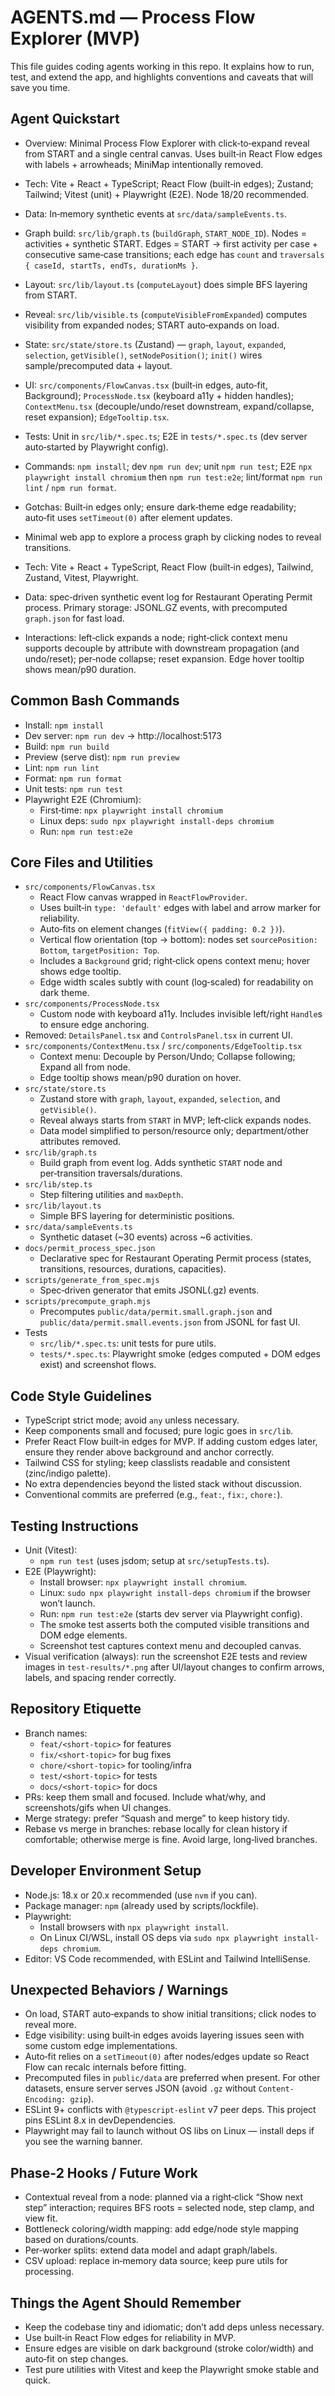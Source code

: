 # AGENTS.md — Process Flow Explorer (MVP)

This file guides coding agents working in this repo. It explains how to run, test, and extend the app, and highlights conventions and caveats that will save you time.

## Agent Quickstart
- Overview: Minimal Process Flow Explorer with click‑to‑expand reveal from START and a single central canvas. Uses built‑in React Flow edges with labels + arrowheads; MiniMap intentionally removed.
- Tech: Vite + React + TypeScript; React Flow (built‑in edges); Zustand; Tailwind; Vitest (unit) + Playwright (E2E). Node 18/20 recommended.
- Data: In‑memory synthetic events at `src/data/sampleEvents.ts`.
- Graph build: `src/lib/graph.ts` (`buildGraph`, `START_NODE_ID`). Nodes = activities + synthetic START. Edges = START → first activity per case + consecutive same‑case transitions; each edge has `count` and `traversals { caseId, startTs, endTs, durationMs }`.
- Layout: `src/lib/layout.ts` (`computeLayout`) does simple BFS layering from START.
- Reveal: `src/lib/visible.ts` (`computeVisibleFromExpanded`) computes visibility from expanded nodes; START auto‑expands on load.
- State: `src/state/store.ts` (Zustand) — `graph`, `layout`, `expanded`, `selection`, `getVisible()`, `setNodePosition()`; `init()` wires sample/precomputed data + layout.
- UI: `src/components/FlowCanvas.tsx` (built‑in edges, auto‑fit, Background); `ProcessNode.tsx` (keyboard a11y + hidden handles); `ContextMenu.tsx` (decouple/undo/reset downstream, expand/collapse, reset expansion); `EdgeTooltip.tsx`.
- Tests: Unit in `src/lib/*.spec.ts`; E2E in `tests/*.spec.ts` (dev server auto‑started by Playwright config).
- Commands: `npm install`; dev `npm run dev`; unit `npm run test`; E2E `npx playwright install chromium` then `npm run test:e2e`; lint/format `npm run lint` / `npm run format`.
- Gotchas: Built‑in edges only; ensure dark‑theme edge readability; auto‑fit uses `setTimeout(0)` after element updates.

- Minimal web app to explore a process graph by clicking nodes to reveal transitions.
- Tech: Vite + React + TypeScript, React Flow (built‑in edges), Tailwind, Zustand, Vitest, Playwright.
- Data: spec‑driven synthetic event log for Restaurant Operating Permit process. Primary storage: JSONL.GZ events, with precomputed `graph.json` for fast load.
- Interactions: left‑click expands a node; right‑click context menu supports decouple by attribute with downstream propagation (and undo/reset); per‑node collapse; reset expansion. Edge hover tooltip shows mean/p90 duration.

## Common Bash Commands
- Install: `npm install`
- Dev server: `npm run dev` → http://localhost:5173
- Build: `npm run build`
- Preview (serve dist): `npm run preview`
- Lint: `npm run lint`
- Format: `npm run format`
- Unit tests: `npm run test`
- Playwright E2E (Chromium):
  - First‑time: `npx playwright install chromium`
  - Linux deps: `sudo npx playwright install-deps chromium`
  - Run: `npm run test:e2e`

## Core Files and Utilities
- `src/components/FlowCanvas.tsx`
  - React Flow canvas wrapped in `ReactFlowProvider`.
  - Uses built‑in `type: 'default'` edges with label and arrow marker for reliability.
  - Auto‑fits on element changes (`fitView({ padding: 0.2 })`).
  - Vertical flow orientation (top → bottom): nodes set `sourcePosition: Bottom`, `targetPosition: Top`.
  - Includes a `Background` grid; right‑click opens context menu; hover shows edge tooltip.
  - Edge width scales subtly with count (log‑scaled) for readability on dark theme.
- `src/components/ProcessNode.tsx`
  - Custom node with keyboard a11y. Includes invisible left/right `Handle`s to ensure edge anchoring.
- Removed: `DetailsPanel.tsx` and `ControlsPanel.tsx` in current UI.
- `src/components/ContextMenu.tsx` / `src/components/EdgeTooltip.tsx`
  - Context menu: Decouple by Person/Undo; Collapse following; Expand all from node.
  - Edge tooltip shows mean/p90 duration on hover.
- `src/state/store.ts`
  - Zustand store with `graph`, `layout`, `expanded`, `selection`, and `getVisible()`.
  - Reveal always starts from `START` in MVP; left‑click expands nodes.
  - Data model simplified to person/resource only; department/other attributes removed.
- `src/lib/graph.ts`
  - Build graph from event log. Adds synthetic `START` node and per‑transition traversals/durations.
- `src/lib/step.ts`
  - Step filtering utilities and `maxDepth`.
- `src/lib/layout.ts`
  - Simple BFS layering for deterministic positions.
- `src/data/sampleEvents.ts`
  - Synthetic dataset (~30 events) across ~6 activities.
- `docs/permit_process_spec.json`
  - Declarative spec for Restaurant Operating Permit process (states, transitions, resources, durations, capacities).
- `scripts/generate_from_spec.mjs`
  - Spec‑driven generator that emits JSONL(.gz) events.
- `scripts/precompute_graph.mjs`
  - Precomputes `public/data/permit.small.graph.json` and `public/data/permit.small.events.json` from JSONL for fast UI.
- Tests
  - `src/lib/*.spec.ts`: unit tests for pure utils.
  - `tests/*.spec.ts`: Playwright smoke (edges computed + DOM edges exist) and screenshot flows.

## Code Style Guidelines
- TypeScript strict mode; avoid `any` unless necessary.
- Keep components small and focused; pure logic goes in `src/lib`.
- Prefer React Flow built‑in edges for MVP. If adding custom edges later, ensure they render above background and anchor correctly.
- Tailwind CSS for styling; keep classlists readable and consistent (zinc/indigo palette).
- No extra dependencies beyond the listed stack without discussion.
- Conventional commits are preferred (e.g., `feat:`, `fix:`, `chore:`).

## Testing Instructions
- Unit (Vitest):
  - `npm run test` (uses jsdom; setup at `src/setupTests.ts`).
- E2E (Playwright):
  - Install browser: `npx playwright install chromium`.
  - Linux: `sudo npx playwright install-deps chromium` if the browser won’t launch.
  - Run: `npm run test:e2e` (starts dev server via Playwright config).
  - The smoke test asserts both the computed visible transitions and DOM edge elements.
  - Screenshot test captures context menu and decoupled canvas.
 - Visual verification (always): run the screenshot E2E tests and review images in `test-results/*.png` after UI/layout changes to confirm arrows, labels, and spacing render correctly.

## Repository Etiquette
- Branch names:
  - `feat/<short-topic>` for features
  - `fix/<short-topic>` for bug fixes
  - `chore/<short-topic>` for tooling/infra
  - `test/<short-topic>` for tests
  - `docs/<short-topic>` for docs
- PRs: keep them small and focused. Include what/why, and screenshots/gifs when UI changes.
- Merge strategy: prefer “Squash and merge” to keep history tidy.
- Rebase vs merge in branches: rebase locally for clean history if comfortable; otherwise merge is fine. Avoid large, long‑lived branches.

## Developer Environment Setup
- Node.js: 18.x or 20.x recommended (use `nvm` if you can).
- Package manager: `npm` (already used by scripts/lockfile).
- Playwright:
  - Install browsers with `npx playwright install`.
  - On Linux CI/WSL, install OS deps via `sudo npx playwright install-deps chromium`.
- Editor: VS Code recommended, with ESLint and Tailwind IntelliSense.

## Unexpected Behaviors / Warnings
- On load, START auto‑expands to show initial transitions; click nodes to reveal more.
- Edge visibility: using built‑in edges avoids layering issues seen with some custom edge implementations.
- Auto‑fit relies on a `setTimeout(0)` after nodes/edges update so React Flow can recalc internals before fitting.
- Precomputed files in `public/data` are preferred when present. For other datasets, ensure server serves JSON (avoid `.gz` without `Content-Encoding: gzip`).
- ESLint 9+ conflicts with `@typescript-eslint` v7 peer deps. This project pins ESLint 8.x in devDependencies.
- Playwright may fail to launch without OS libs on Linux — install deps if you see the warning banner.

## Phase‑2 Hooks / Future Work
- Contextual reveal from a node: planned via a right‑click “Show next step” interaction; requires BFS roots = selected node, step clamp, and view fit.
- Bottleneck coloring/width mapping: add edge/node style mapping based on durations/counts.
- Per‑worker splits: extend data model and adapt graph/labels.
- CSV upload: replace in‑memory data source; keep pure utils for processing.

## Things the Agent Should Remember
- Keep the codebase tiny and idiomatic; don’t add deps unless necessary.
- Use built‑in React Flow edges for reliability in MVP.
- Ensure edges are visible on dark background (stroke color/width) and auto‑fit on step changes.
- Test pure utilities with Vitest and keep the Playwright smoke stable and quick.
